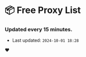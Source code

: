 # :package: Free Proxy List
### Updated every 15 minutes.

- Last updated: `2024-10-01 18:28`

:heart:
